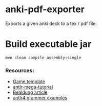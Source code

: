 # anki-pdf-exporter
Exports a given anki deck to a tex / pdf file.

# Build executable jar
`mvn clean compile assembly:single`

### Resources:
- [Game template](https://www.alexecollins.com/antlr4-and-maven-tutorial/)
- [antlr-mega-tutorial](https://tomassetti.me/antlr-mega-tutorial/#java-setup)
- [Bealdung article](https://www.baeldung.com/java-antlr)
- [antlr4 grammer examples](https://github.com/antlr/grammars-v4/tree/master/java8)


